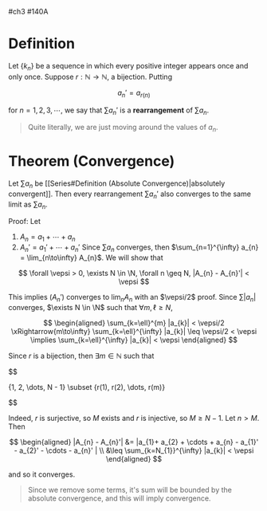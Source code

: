 #ch3 #140A
# Definition 
Let $\{k_{n}\}$ be a sequence in which every positive integer appears once and only once. Suppose $r : \mathbb{N}\to \mathbb{N}$, a bijection. Putting

$$
a_{n}' = a_{r(n)}
$$

for $n = 1, 2, 3, \cdots$, we say that $\sum a_{n}'$ is a **rearrangement** of $\sum a_{n}$. 
> Quite literally, we are just moving around the values of $a_{n}$. 

# Theorem (Convergence)
Let $\sum a_{n}$ be [[Series#Definition (Absolute Convergence)|absolutely convergent]]. Then every rearrangement $\sum a_{n}'$ also converges to the same limit as $\sum a_{n}$.

Proof:
Let 
1. $A_{n} = a_{1}+ \cdots + a_{n}$ 
2. $A_{n}' = a_{1}' + \cdots + a_{n}'$
Since $\sum a_{n}$ converges, then $\sum_{n=1}^{\infty} a_{n} = \lim_{n\to\infty} A_{n}$. We will show that 

$$
\forall \vepsi > 0, \exists N \in \N, \forall n \geq N, |A_{n} - A_{n}'| < \vepsi
$$

This implies $(A_{n}')$ converges to $\lim_{n} A_{n}$ with an $\vepsi/2$ proof. Since $\sum |a_{n}|$ converges, $\exists N \in \N$ such that $\forall m, \ell \geq N$, 

$$
\begin{aligned}
\sum_{k=\ell}^{m} |a_{k}| < \vepsi/2
\xRightarrow{m\to\infty} \sum_{k=\ell}^{\infty} |a_{k}| \leq \vepsi/2 < \vepsi
\implies \sum_{k=\ell}^{\infty} |a_{k}| < \vepsi 
\end{aligned}
$$

Since $r$ is a bijection, then $\exists m \in \mathbb{N}$ such that 

$$

\{1, 2, \dots, N - 1\} \subset \{r(1), r(2), \dots, r(m)\}

$$

Indeed, $r$ is surjective, so $M$ exists and $r$ is injective, so $M \geq N- 1$. Let $n > M$. Then

$$
\begin{aligned}
|A_{n} - A_{n}'| 
&= |a_{1}+ a_{2} + \cdots + a_{n} - a_{1}' - a_{2}' - \cdots - a_{n}' | \\
&\leq \sum_{k=N_{1}}^{\infty} |a_{k}| < \vepsi
\end{aligned}
$$

and so it converges. 
> Since we remove some terms, it's sum will be bounded by the absolute convergence, and this will imply convergence.


